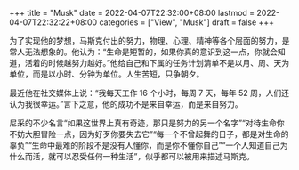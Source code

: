 +++
title = "Musk"
date = 2022-04-07T22:32:00+08:00
lastmod = 2022-04-07T22:32:22+08:00
categories = ["View", "Musk"]
draft = false
+++

为了实现他的梦想，马斯克付出的努力，物理、心理、精神等各个层面的努力，是常人无法想象的。他认为：“生命是短暂的，如果你真的意识到这一点，你就会知道，活着的时候越努力越好。”他给自己和下属的任务计划清单不是以月、周、天为单位，而是以小时、分钟为单位。人生苦短，只争朝夕。

最近他在社交媒体上说：“我每天工作 16 个小时，每周 7 天，每年 52 周，人们还认为我很幸运。”言下之意，他的成功不是来自幸运，而是来自努力。

尼采的不少名言“如果这世界上真有奇迹，那只是努力的另一个名字”“对待生命你不妨大胆冒险一点，因为好歹你要失去它”“每一个不曾起舞的日子，都是对生命的辜负”“生命中最难的阶段不是没有人懂你，而是你不懂你自己”“一个人知道自己为什么而活，就可以忍受任何一种生活”，似乎都可以被用来描述马斯克。